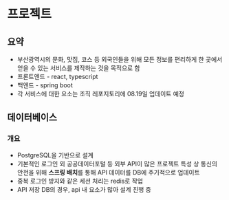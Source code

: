 # 프로젝트

## 요약

- 부산광역시의 문화, 맛집, 코스 등 외국인들을 위해 모든 정보를 편리하게 한 곳에서 얻을 수 있는 서비스를 제작하는 것을 목적으로 함
- 프론트엔드 - react, typescript
- 백엔드 - spring boot
- 각 서비스에 대한 요소는 조직 레포지토리에 08.19일 업데이트 예정



## 데이터베이스

### 개요

- PostgreSQL을 기반으로 설계
- 기본적인 로그인 외 공공데이터포털 등 외부 API이 많은 프로젝트 특성 상 통신의 안전을 위해 <b>스프링 배치</b>를 통해 API 데이터를 DB에 주기적으로 업데이트
- 중복 로그인 방지와 같은 세션 처리는 redis로 작업
- API 저장 DB의 경우, api 내 요소가 많아 설계 진행 중



